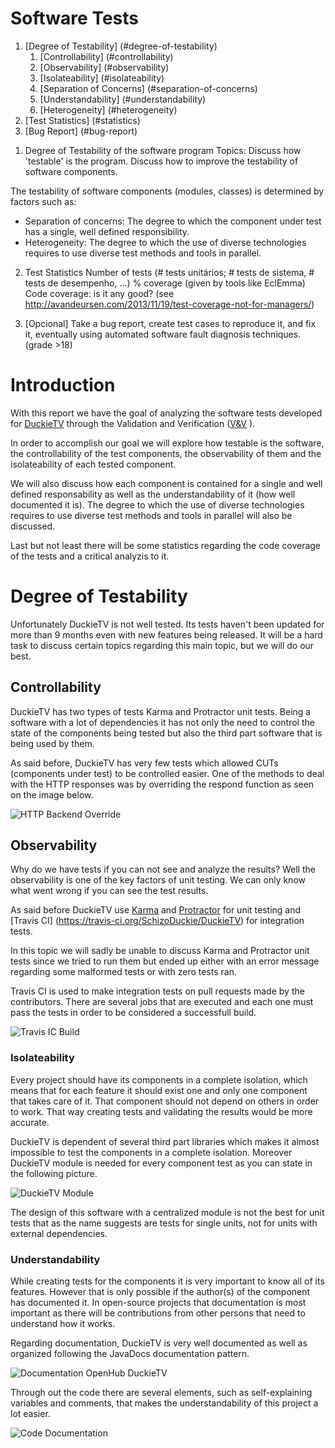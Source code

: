 # Software Tests
1. [Degree of Testability] (#degree-of-testability)
     1. [Controllability] (#controllability)
     2. [Observability] (#observability)
     3. [Isolateability] (#isolateability)
     4. [Separation of Concerns] (#separation-of-concerns)
     5. [Understandability] (#understandability)
     6. [Heterogeneity] (#heterogeneity)
2. [Test Statistics] (#statistics)
3. [Bug Report] (#bug-report)

1) Degree of Testability of the software program
Topics: Discuss how 'testable' is the program. Discuss how to improve the testability of software components.

The testability of software components (modules, classes) is determined by factors such as:
- Separation of concerns: The degree to which the component under test has a single, well defined responsibility.
- Heterogeneity: The degree to which the use of diverse technologies requires to use diverse test methods and tools in parallel.

2) Test Statistics
     Number of tests (# tests unitários; # tests de sistema, # tests de desempenho, ...)
     % coverage (given by tools like EclEmma)
     Code coverage: is it any good? (see http://avandeursen.com/2013/11/19/test-coverage-not-for-managers/)

3) [Opcional] Take a bug report, create test cases to reproduce it, and fix it, eventually using automated software fault diagnosis techniques. (grade >18)

# Introduction

With this report we have the goal of analyzing the software tests developed for [DuckieTV](https://schizoduckie.github.io/DuckieTV/) through the Validation and Verification ([V&V](https://en.wikipedia.org/wiki/Verification_and_validation) ).

In order to accomplish our goal we will explore how testable is the software, the controllability of the test components, the observability of them and the isolateability of each tested component. 

We will also discuss how each component is contained for a single and well defined responsability as well as the understandability of it (how well documented it is). The degree to which the use of diverse technologies requires to use diverse test methods and tools in parallel will also be discussed.

Last but not least there will be some statistics regarding the code coverage of the tests and a critical analyzis to it.

# Degree of Testability

Unfortunately DuckieTV is not well tested. Its tests haven't been updated for more than 9 months even with new features being released. It will be a hard task to discuss certain topics regarding this main topic, but we will do our best.

## Controllability

DuckieTV has two types of tests Karma and Protractor unit tests. Being a software with a lot of dependencies it has not only the need to control the state of the components being tested but also the third part software that is being used by them.

As said before, DuckieTV has very few tests which allowed CUTs (components under test) to be controlled easier. One of the methods to deal with the HTTP responses was by overriding the respond function as seen on the image below.

![HTTP Backend Override](http://i.imgur.com/277gDP3.png)

## Observability

Why do we have tests if you can not see and analyze the results?
Well the observability is one of the key factors of unit testing. We can only know what went wrong if you can see the test results.

As said before DuckieTV use [Karma](http://karma-runner.github.io/0.13/index.html) and [Protractor](https://angular.github.io/protractor/#/) for unit testing and [Travis CI] (https://travis-ci.org/SchizoDuckie/DuckieTV) for integration tests.

In this topic we will sadly be unable to discuss Karma and Protractor unit tests since we tried to run them but ended up either with an error message regarding some malformed tests or with zero tests ran.

Travis CI is used to make integration tests on pull requests made by the contributors. There are several jobs that are executed and each one must pass the tests in order to be considered a successfull build.

![Travis IC Build](http://i.imgur.com/IuPMFS3.png)

### Isolateability

Every project should have its components in a complete isolation, which means that for each feature it should exist one and only one component that takes care of it. That component should not depend on others in order to work. That way creating tests and validating the results would be more accurate.

DuckieTV is dependent of several third part libraries which makes it almost impossible to test the components in a complete isolation. Moreover DuckieTV module is needed for every component test as you can state in the following picture.

![DuckieTV Module](http://i.imgur.com/Z6JROgm.png)

The design of this software with a centralized module is not the best for unit tests that as the name suggests are tests for single units, not for units with external dependencies.

### Understandability

While creating tests for the components it is very important to know all of its features. However that is only possible if the author(s) of the component has documented it. In open-source projects that documentation is most important as there will be contributions from other persons that need to understand how it works.

Regarding documentation, DuckieTV is very well documented as well as organized following the JavaDocs documentation pattern.

![Documentation OpenHub DuckieTV](http://i.imgur.com/ApGV6oM.png)

Through out the code there are several elements, such as self-explaining variables and comments, that makes the understandability of this project a lot easier.

![Code Documentation](http://i.imgur.com/ZmP6bPl.png)
